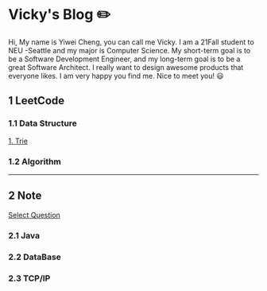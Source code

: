 # Vicky's Blog :pencil2:

Hi, My name is Yiwei Cheng, you can call me Vicky. I am a 21Fall student to NEU -Seattle and my major is Computer Science. My short-term goal is to be a Software Development Engineer, and my long-term goal is to be a great Software Architect. I really want to design awesome products that everyone likes. I am very happy you find me. Nice to meet you! :smiley:

## 1 LeetCode 

### 1.1 Data Structure

[1. Trie](https://github.com/sbchengyiwei/Vicky_Blog/blob/main/Trie/trie.md)



### 1.2 Algorithm

---

## 2 Note 

[Select Question](https://osjobs.net/topk/%E8%85%BE%E8%AE%AF/)

### 2.1 Java
### 2.2 DataBase
### 2.3 TCP/IP
